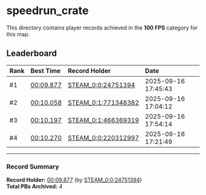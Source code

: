 # speedrun_crate

This directory contains player records achieved in the **100 FPS** category for this map.

## Leaderboard

| Rank | Best Time | Record Holder | Date                |
| :--- | :-------- | :------------ | :------------------ |
| #1   | [00:09.877](./00009877_STEAM_0_0_24751394_20250916-174543.zip) | [STEAM_0:0:24751394](https://speedrun16.com/profile/STEAM_0:0:24751394)   | 2025-09-16 17:45:43 |
| #2   | [00:10.058](./00010058_STEAM_0_1_771348382_20250916-170412.zip) | [STEAM_0:1:771348382](https://speedrun16.com/profile/STEAM_0:1:771348382)   | 2025-09-16 17:04:12 |
| #3   | [00:10.197](./00010197_STEAM_0_1_466369319_20250916-175414.zip) | [STEAM_0:1:466369319](https://speedrun16.com/profile/STEAM_0:1:466369319)   | 2025-09-16 17:54:14 |
| #4   | [00:10.270](./00010270_STEAM_0_0_220312997_20250916-172149.zip) | [STEAM_0:0:220312997](https://speedrun16.com/profile/STEAM_0:0:220312997)   | 2025-09-16 17:21:49 |

---

### Record Summary
**Record Holder:** [00:09.877](./00009877_STEAM_0_0_24751394_20250916-174543.zip) (by [STEAM_0:0:24751394](https://speedrun16.com/profile/STEAM_0:0:24751394))  
**Total PBs Archived:** 4